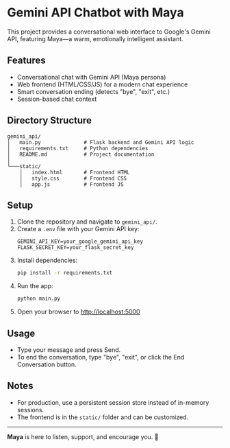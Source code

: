 # Gemini API Chatbot with Maya

This project provides a conversational web interface to Google's Gemini API, featuring Maya—a warm, emotionally intelligent assistant.

## Features
- Conversational chat with Gemini API (Maya persona)
- Web frontend (HTML/CSS/JS) for a modern chat experience
- Smart conversation ending (detects "bye", "exit", etc.)
- Session-based chat context

## Directory Structure
```
gemini_api/
│   main.py              # Flask backend and Gemini API logic
│   requirements.txt     # Python dependencies
│   README.md            # Project documentation
│
└───static/
    │   index.html       # Frontend HTML
    │   style.css        # Frontend CSS
    │   app.js           # Frontend JS
```

## Setup
1. Clone the repository and navigate to `gemini_api/`.
2. Create a `.env` file with your Gemini API key:
   ```
   GEMINI_API_KEY=your_google_gemini_api_key
   FLASK_SECRET_KEY=your_flask_secret_key
   ```
3. Install dependencies:
   ```bash
   pip install -r requirements.txt
   ```
4. Run the app:
   ```bash
   python main.py
   ```
5. Open your browser to [http://localhost:5000](http://localhost:5000)

## Usage
- Type your message and press Send.
- To end the conversation, type "bye", "exit", or click the End Conversation button.

## Notes
- For production, use a persistent session store instead of in-memory sessions.
- The frontend is in the `static/` folder and can be customized.

---
**Maya** is here to listen, support, and encourage you. 🌸
